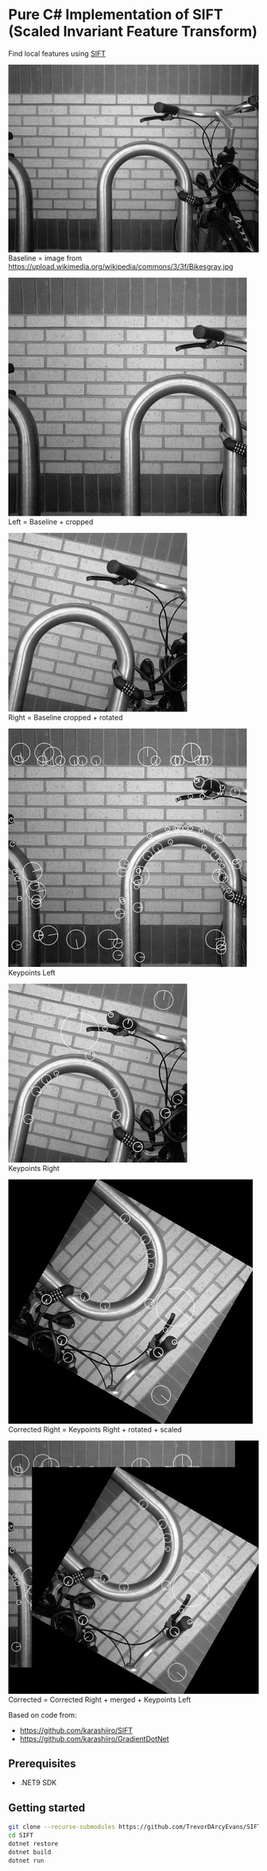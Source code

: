 # Pure C# Implementation of SIFT (Scaled Invariant Feature Transform)

Find local features using [SIFT](https://en.wikipedia.org/wiki/Scale-invariant_feature_transform)

![baseline](SIFT.Demo/Bikesgray.jpg)<br/>
  Baseline = image from https://upload.wikimedia.org/wikipedia/commons/3/3f/Bikesgray.jpg
<br/>

![left](assets/original_left.jpg)<br/>
  Left = Baseline + cropped
<br/>

![right](assets/original_right.jpg)<br/>
  Right = Baseline cropped + rotated
<br/>

![keypoints left](assets/keypoints_left.jpg)<br/>
  Keypoints Left
<br/>

![keypoints right](assets/keypoints_right.jpg)<br/>
  Keypoints Right
<br/>

![corrected right](assets/corrected_right.jpg)<br/>
  Corrected Right = Keypoints Right + rotated + scaled
<br/>

![corrected](assets/corrected.jpg)<br/>
Corrected = Corrected Right + merged + Keypoints Left
<br/>

Based on code from:<br/>

* https://github.com/karashiiro/SIFT
* https://github.com/karashiiro/GradientDotNet

## Prerequisites

* .NET9 SDK

## Getting started

```bash
git clone --recurse-submodules https://github.com/TrevorDArcyEvans/SIFT.git
cd SIFT
dotnet restore
dotnet build
dotnet run
```


